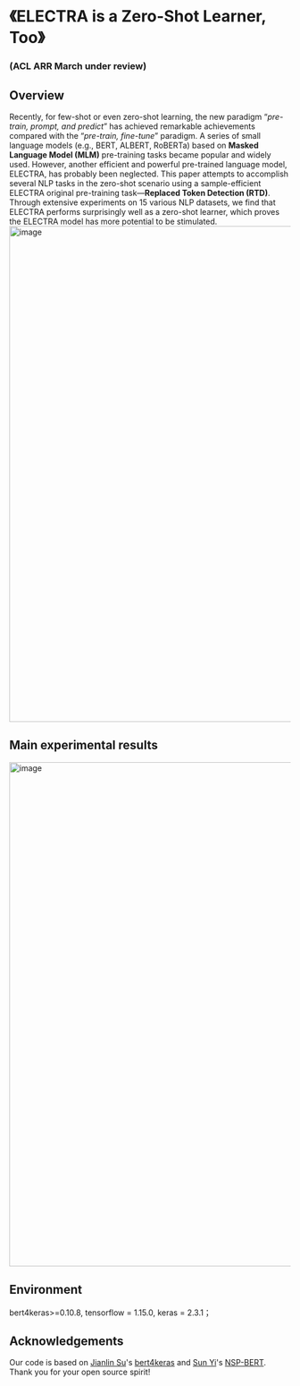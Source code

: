 # 《ELECTRA is a Zero-Shot Learner, Too》 

### (ACL ARR March under review)

## Overview
Recently, for few-shot or even zero-shot learning, the new paradigm “*pre-train, prompt, and predict*” has achieved remarkable achievements compared with the “*pre-train, fine-tune*” paradigm. A series of small language models (e.g., BERT, ALBERT, RoBERTa) based on **Masked Language Model (MLM)** pre-training tasks became popular and widely used. However, another efficient and powerful pre-trained language model, ELECTRA, has probably been neglected. This paper attempts to accomplish several NLP tasks in the zero-shot scenario using a sample-efficient ELECTRA original pre-training task—**Replaced Token Detection (RTD)**. Through extensive experiments on 15 various NLP datasets, we find that ELECTRA performs surprisingly well as a zero-shot learner, which proves the ELECTRA model has more potential to be stimulated.
<img width="886" alt="image" src="https://user-images.githubusercontent.com/56249874/159676905-b0b62840-d2e2-449a-a095-b24485cf5f91.png">

## Main experimental results
<img width="901" alt="image" src="https://user-images.githubusercontent.com/56249874/159690632-48547efe-be8c-436a-8aea-8a187ed2653d.png">

## Environment
bert4keras>=0.10.8, tensorflow = 1.15.0, keras = 2.3.1；

## Acknowledgements
Our code is based on [Jianlin Su](https://github.com/bojone)'s [bert4keras](https://github.com/bojone/bert4keras) and [Sun Yi](https://github.com/sunyilgdx)'s [NSP-BERT](https://github.com/sunyilgdx/NSP-BERT/). Thank you for your open source spirit!
